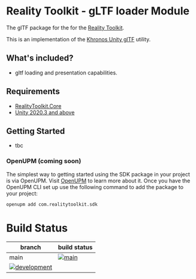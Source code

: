 # Reality Toolkit - gLTF loader Module

The glTF package for the for the [Reality Toolkit](https://github.com/realitycollective/com.realitytoolkit.core).

This is an implementation of the [Khronos Unity glTF](https://github.com/KhronosGroup/UnityGLTF) utility.

## What's included?

- gltf loading and presentation capabilities.

## Requirements

- [RealityToolkit.Core](https://github.com/realitycollective/com.realitytoolkit.core)
- [Unity 2020.3 and above](https://unity.com/)

## Getting Started

- tbc

### OpenUPM (coming soon)

The simplest way to getting started using the SDK package in your project is via OpenUPM. Visit [OpenUPM](https://openupm.com/docs/) to learn more about it. Once you have the OpenUPM CLI set up use the following command to add the package to your project:

`openupm add com.realitytoolkit.sdk`

# Build Status

| branch | build status |
| --- | --- |
| main | [![main](https://github.com/realitycollective/com.realitytoolkit.gltf/actions/workflows/buildupmpackages.yml/badge.svg?branch=main)](https://github.com/realitycollective/com.realitytoolkit.gltf/actions/workflows/buildupmpackages.yml) |
| [![development](https://github.com/realitycollective/com.realitytoolkit.gltf/actions/workflows/buildupmpackages.yml/badge.svg?branch=rcdevelopment)](https://github.com/realitycollective/com.realitytoolkit.gltf/actions/workflows/buildupmpackages.yml) |


